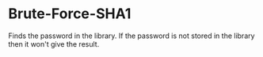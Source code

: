 # Brute-Force-SHA1
Finds the password in the library.
If the password is not stored in the library then it won't give the result.
